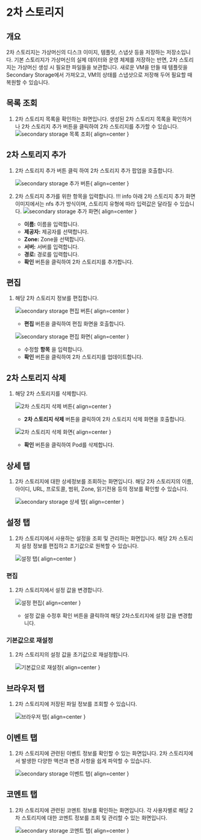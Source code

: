 
# 2차 스토리지

## 개요
2차 스토리지는 가상머신의 디스크 이미지, 템플릿, 스냅샷 등을 저장하는 저장소입니다. 기본 스토리지가 가상머신의 실제 데이터와 운영 체제를 저장하는 반면, 2차 스토리지는 가상머신 생성 시 필요한 파일들을 보관합니다. 새로운 VM을 만들 때 템플릿을 Secondary Storage에서 가져오고, VM의 상태를 스냅샷으로 저장해 두어 필요할 때 복원할 수 있습니다.

## 목록 조회

1. 2차 스토리지 목록을 확인하는 화면입니다.
    생성된 2차 스토리지 목록을 확인하거나 2차 스토리지 추가 버튼을 클릭하여 2차 스토리지를 추가할 수 있습니다.
    ![secondary storage 목록 조회](../../assets/images/admin-guide/mold/infrastructure/secondary-storage/secondary-storage-list.png){ align=center }

## 2차 스토리지 추가

1. 2차 스토리지 추가 버튼 클릭 하여 2차 스토리지 추가 팝업을 호출합니다.
    
    ![secondary storage 추가 버튼](../../assets/images/admin-guide/mold/infrastructure/secondary-storage/secondary-storage-add-btn.png){ align=center }

2. 2차 스토리지 추가를 위한 항목을 입력합니다.
    !!! info
        아래 2차 스토리지 추가 화면 이미지에서는 nfs 추가 방식이며, 스토리지 유형에 따라 입력값은 달라질 수 있습니다.
    ![secondary storage 추가 화면](../../assets/images/admin-guide/mold/infrastructure/secondary-storage/secondary-storage-add.png){ align=center }

    * **이름:** 이름을 입력합니다.
    * **제공자:** 제공자를 선택합니다.
    * **Zone:** Zone을 선택합니다.
    * **서버:** 서버를 입력합니다.
    * **경로:** 경로를 입력합니다.
    * **확인** 버튼을 클릭하여 2차 스토리지를 추가합니다.

## 편집

1. 해당 2차 스토리지 정보를 편집합니다.

    ![secondary storage 편집 버튼](../../assets/images/admin-guide/mold/infrastructure/secondary-storage/secondary-storage-update-btn.png){ align=center }

    * **편집** 버튼을 클릭하여 편집 화면을 호출합니다.

    ![secondary storage 편집 화면](../../assets/images/admin-guide/mold/infrastructure/secondary-storage/secondary-storage-update.png){ align=center }

    * 수정할 **항목** 을 입력합니다.
    * **확인** 버튼을 클릭하여 2차 스토리지를 업데이트합니다.

## 2차 스토리지 삭제

1. 해당 2차 스토리지를 삭제합니다.

    ![2차 스토리지 삭제 버튼](../../assets/images/admin-guide/mold/infrastructure/secondary-storage/secondary-storage-remove-btn.png){ align=center }

    * **2차 스토리지 삭제** 버튼을 클릭하여 2차 스토리지 삭제 화면을 호출합니다.

    ![2차 스토리지 삭제 화면](../../assets/images/admin-guide/mold/infrastructure/secondary-storage/secondary-storage-remove.png){ align=center }

    * **확인** 버튼을 클릭하여 Pod를 삭제합니다.

## 상세 탭

1. 2차 스토리지에 대한 상세정보를 조회하는 화면입니다. 해당 2차 스토리지의 이름, 아이디, URL, 프로토콜, 범위, Zone, 읽기전용 등의 정보를 확인할 수 있습니다.

    ![secondary storage 상세 탭](../../assets/images/admin-guide/mold/infrastructure/secondary-storage/secondary-storage-detail-tab.png){ align=center }

## 설정 탭

1. 2차 스토리지에서 사용하는 설정을 조회 및 관리하는 화면입니다. 해당 2차 스토리지 설정 정보를 편집하고 초기값으로 원복할 수 있습니다.

    ![설정 탭](../../assets/images/admin-guide/mold/infrastructure/secondary-storage/secondary-storage-setting-tab.png){ align=center }

### 편집

1. 2차 스토리지에서 설정 값을 변경합니다.

    ![설정 편집](../../assets/images/admin-guide/mold/infrastructure/secondary-storage/secondary-storage-setting-update-btn.png){ align=center }

    * 설정 값을 수정후 확인 버튼을 클릭하여 해당 2차스토리지에 설정 값을 변경합니다. 

### 기본값으로 재설정

1. 2차 스토리지의 설정 값을 초기값으로 재설정합니다.

    ![기본값으로 재설정](../../assets/images/admin-guide/mold/infrastructure/secondary-storage/secondary-storage-setting-reset-btn.png){ align=center }

## 브라우저 탭

1. 2차 스토리지에 저장된 파일 정보를 조회할 수 있습니다.

    ![브라우저 탭](../../assets/images/admin-guide/mold/infrastructure/secondary-storage/browser-tab.png){ align=center }

## 이벤트 탭

1. 2차 스토리지에 관련된 이벤트 정보를 확인할 수 있는 화면입니다. 2차 스토리지에서 발생한 다양한 액션과 변경 사항을 쉽게 파악할 수 있습니다.

    ![secondary storage 이벤트 탭](../../assets/images/admin-guide/mold/infrastructure/secondary-storage/secondary-storage-events-tab.png){ align=center }

## 코멘트 탭

1. 2차 스토리지에 관련된 코멘트 정보를 확인하는 화면입니다. 각 사용자별로 해당 2차 스토리지에 대한 코멘트 정보를 조회 및 관리할 수 있는 화면입니다.

    ![secondary storage 코멘트 탭](../../assets/images/admin-guide/mold/infrastructure/secondary-storage/secondary-storage-comments-tab.png){ align=center }
